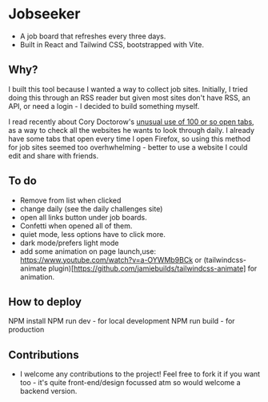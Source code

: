 # Jobseeker

- A job board that refreshes every three days.
- Built in React and Tailwind CSS, bootstrapped with Vite.

## Why?

I built this tool because I wanted a way to collect job sites. Initially, I tried doing this through an RSS reader but given most sites don't have RSS, an API, or need a login - I decided to build something myself.

I read recently about Cory Doctorow's [unusual use of 100 or so open tabs](https://pluralistic.net/2024/01/25/today-in-tabs/), as a way to check all the websites he wants to look through daily. I already have some tabs that open every time I open Firefox, so using this method for job sites seemed too overhwhelming - better to use a website I could edit and share with friends.

## To do

- Remove from list when clicked
- change daily (see the daily challenges site)
- open all links button under job boards.
- Confetti when opened all of them.
- quiet mode, less options have to click more.
- dark mode/prefers light mode
- add some animation on page launch,use: https://www.youtube.com/watch?v=a-OYWMb9BCk or
  (tailwindcss-animate plugin)[https://github.com/jamiebuilds/tailwindcss-animate] for animation.

## How to deploy

NPM install
NPM run dev - for local development
NPM run build - for production

## Contributions

- I welcome any contributions to the project! Feel free to fork it if you want too - it's quite front-end/design focussed atm so would welcome a backend version.

